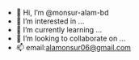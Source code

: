 - 👋 Hi, I’m @monsur-alam-bd
- 👀 I’m interested in ...
- 🌱 I’m currently learning ...
- 💞️ I’m looking to collaborate on ...
- 📫 email:alamonsur06@gmail.com

<!---
monsur-alam-bd/monsur-alam-bd is a ✨ special ✨ repository because its `README.md` (this file) appears on your GitHub profile.
You can click the Preview link to take a look at your changes.
--->

